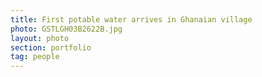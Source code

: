 ```yaml
---
title: First potable water arrives in Ghanaian village
photo: GSTLGH03B2622B.jpg 
layout: photo 
section: portfolio
tag: people 
--- 
```

